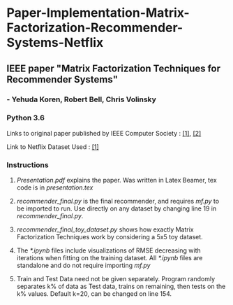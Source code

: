 # Paper-Implementation-Matrix-Factorization-Recommender-Systems-Netflix
## IEEE paper **"Matrix Factorization Techniques for Recommender Systems"** 
### - Yehuda Koren, Robert Bell, Chris Volinsky   
### Python 3.6

Links to original paper published by IEEE Computer Society : [[1]](https://ieeexplore.ieee.org/document/5197422), [[2]](https://datajobs.com/data-science-repo/Recommender-Systems-[Netflix].pdf) 

Link to Netflix Dataset Used : [[1]](https://www.kaggle.com/netflix-inc/netflix-prize-data)

### Instructions 

1) _Presentation.pdf_ explains the paper. Was written in Latex Beamer, tex code is in _presentation.tex_     

2) _recommender_final.py_ is the final recommender, and requires _mf.py_ to be imported to run. Use directly on any dataset by changing line 19 in _recommender_final.py_.   

3) _recommender_final_toy_dataset.py_ shows how exactly Matrix Factorization Techniques work by considering a 5x5 toy dataset.   

4) The _*.ipynb_ files include visualizations of RMSE decreasing with iterations when fitting on the training dataset. All _*.ipynb_ files are standalone and do not require importing _mf.py_

5) Train and Test Data need not be given separately. Program randomly separates k% of data as Test data, trains on remaining, then tests on the k% values. Default k=20, can be changed on line 154.
